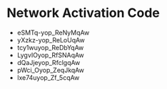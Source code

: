 # Network Activation Code
* eSMTq-yop_ReNyMqAw
* yXzkz-yop_ReLoUqAw
* tcy1wuyop_ReDbYqAw
* LygvIOyop_RfSNAqAw
* dQaJjeyop_RfclgqAw
* pWci_Oyop_ZeqJkqAw
* lxe74uyop_Zf_5cqAw
